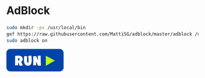 # AdBlock
```bash
sudo mkdir -pv /usr/local/bin
gef https://raw.githubusercontent.com/MattiSG/adblock/master/adblock /usr/local/bin/adblock
sudo adblock on
```
[![bashrun](../images/bashrun.png)](br:adblock)